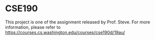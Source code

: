 # CSE190
This project is one of the assignment released by Prof. Steve.
For more information, please refer to https://courses.cs.washington.edu/courses/cse190d/19au/
